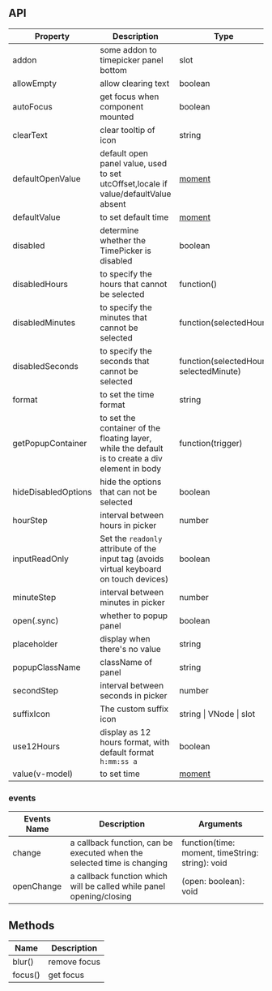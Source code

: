 ## API

| Property | Description | Type | Default |
| -------- | ----------- | ---- | ------- |
| addon | some addon to timepicker panel bottom | slot | - |
| allowEmpty | allow clearing text | boolean | true |
| autoFocus | get focus when component mounted | boolean | false |
| clearText | clear tooltip of icon | string | clear |
| defaultOpenValue | default open panel value, used to set utcOffset,locale if value/defaultValue absent | [moment](http://momentjs.com/) | moment() |
| defaultValue | to set default time | [moment](http://momentjs.com/) | - |
| disabled | determine whether the TimePicker is disabled | boolean | false |
| disabledHours | to specify the hours that cannot be selected | function() | - |
| disabledMinutes | to specify the minutes that cannot be selected | function(selectedHour) | - |
| disabledSeconds | to specify the seconds that cannot be selected | function(selectedHour, selectedMinute) | - |
| format | to set the time format | string | "HH:mm:ss" |
| getPopupContainer | to set the container of the floating layer, while the default is to create a div element in body | function(trigger) | - |
| hideDisabledOptions | hide the options that can not be selected | boolean | false |
| hourStep | interval between hours in picker | number | 1 |
| inputReadOnly | Set the `readonly` attribute of the input tag (avoids virtual keyboard on touch devices) | boolean | false |
| minuteStep | interval between minutes in picker | number | 1 |
| open(.sync) | whether to popup panel | boolean | false |
| placeholder | display when there's no value | string | "Select a time" |
| popupClassName | className of panel | string | '' |
| secondStep | interval between seconds in picker | number | 1 |
| suffixIcon | The custom suffix icon | string \| VNode \| slot | - |
| use12Hours | display as 12 hours format, with default format `h:mm:ss a` | boolean | false |
| value(v-model) | to set time | [moment](http://momentjs.com/) | - |

### events
| Events Name | Description | Arguments |
| --- | --- | --- |
| change | a callback function, can be executed when the selected time is changing | function(time: moment, timeString: string): void |
| openChange | a callback function which will be called while panel opening/closing | (open: boolean): void |

## Methods

| Name | Description |
| ---- | ----------- |
| blur() | remove focus |
| focus() | get focus |

